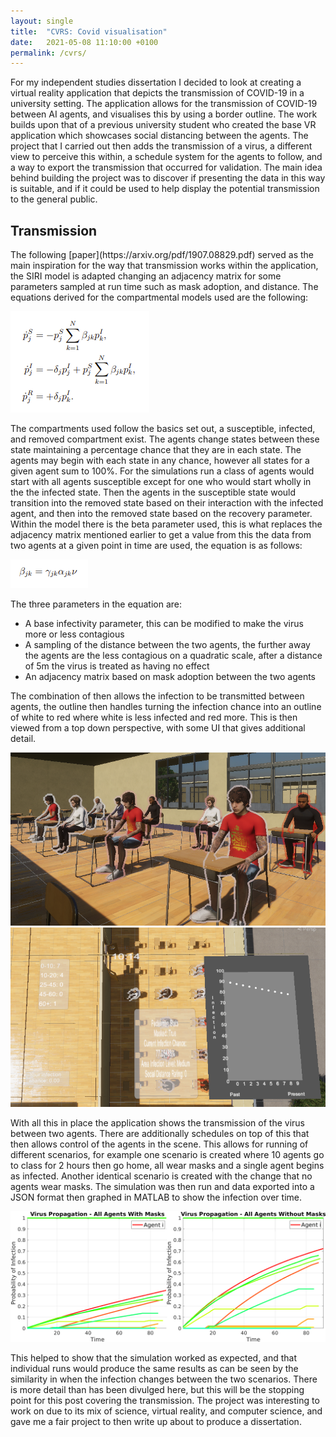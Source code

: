 ```yaml
---
layout: single
title:  "CVRS: Covid visualisation"
date:   2021-05-08 11:10:00 +0100
permalink: /cvrs/
---
```


For my independent studies dissertation I decided to look at creating a virtual reality application that depicts the transmission of COVID-19 in a university setting. The application allows for the transmission of COVID-19 between AI agents, and visualises this by using a border outline. The work builds upon that of a previous university student who created the base VR application which showcases social distancing between the agents. The project that I carried out then adds the transmission of a virus, a different view to perceive this within, a schedule system for the agents to follow, and a way to export the transmission that occurred for validation. The main idea behind building the project was to discover if presenting the data in this way is suitable, and if it could be used to help display the potential transmission to the general public.

<h2>Transmission</h2>
The following [paper](https://arxiv.org/pdf/1907.08829.pdf) served as the main inspiration for the way that transmission works within the application, the SIRI model is adapted changing an adjacency matrix for some parameters sampled at run time such as mask adoption, and distance. The equations derived for the compartmental models used are the following:

![SIReq](/_assets/images/cvrs/SIReq.png)

The compartments used follow the basics set out, a susceptible, infected, and removed compartment exist. The agents change states between these state maintaining a percentage chance that they are in each state. The agents may begin with each state in any chance, however all states for a given agent sum to 100%. For the simulations run a class of agents would start with all agents susceptible except for one who would start wholly in the the infected state. Then the agents in the susceptible state would transition into the removed state based on their interaction with the infected agent, and then into the removed state based on the recovery parameter. Within the model there is the beta parameter used, this is what replaces the adjacency matrix mentioned earlier to get a value from this the data from two agents at a given point in time are used, the equation is as follows:

![Infectivity-eq](/_assets/images/cvrs/Infectivity-eq.png)

The three parameters in the equation are:
<ul>
    <li>A base infectivity parameter, this can be modified to make the virus more or less contagious</li>
    <li>A sampling of the distance between the two agents, the further away the agents are the less contagious on a quadratic scale, after a distance of 5m the virus is treated as having no effect</li>
    <li>An adjacency matrix based on mask adoption between the two agents</li>
</ul>

The combination of then allows the infection to be transmitted between agents, the outline then handles turning the infection chance into an outline of white to red where white is less infected and red more. This is then viewed from a top down perspective, with some UI that gives additional detail.

![InfectionOutline](/_assets/images/cvrs/InfectionOutline.png)
![InGameUI](/_assets/images/cvrs/InGameUI.png)

With all this in place the application shows the transmission of the virus between two agents. There are additionally schedules on top of this that then allows control of the agents in the scene. This allows for running of different scenarios, for example one scenario is created where 10 agents go to class for 2 hours then go home, all wear masks and a single agent begins as infected. Another identical scenario is created with the change that no agents wear masks. The simulation was then run and data exported into a JSON format then graphed in MATLAB to show the infection over time.

![Graph](/_assets/images/cvrs/MaskComparison.png)

This helped to show that the simulation worked as expected, and that individual runs would produce the same results as can be seen by the similarity in when the infection changes between the two scenarios. There is more detail than has been divulged here, but this will be the stopping point for this post covering the transmission. The project was interesting to work on due to its mix of science, virtual reality, and computer science, and gave me a fair project to then write up about to produce a dissertation.